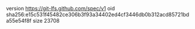 version https://git-lfs.github.com/spec/v1
oid sha256:e15c531f45482ce306b3f93a34402ed4cf3446db0b312acd85721bda55e54f8f
size 23708
